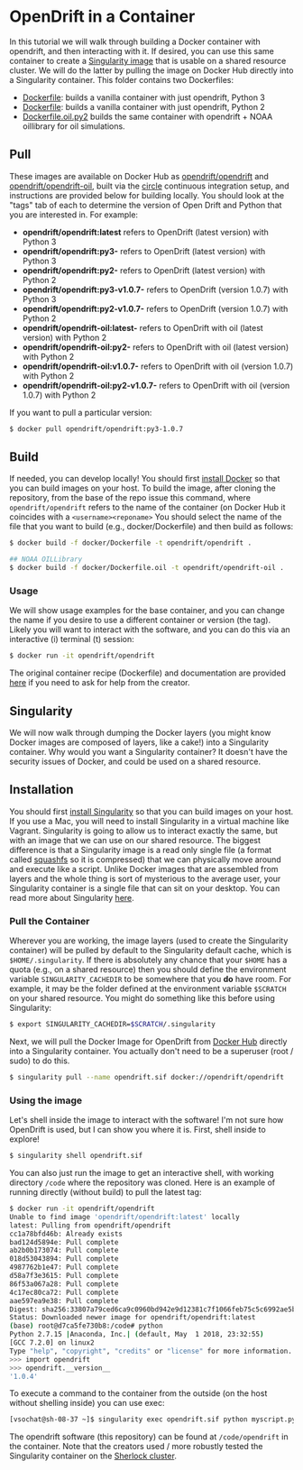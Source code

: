 # OpenDrift in a Container 

In this tutorial we will walk through building a Docker container with opendrift,
and then interacting with it. If desired, you can use this same container to 
create a [Singularity image](https://www.sylabs.io/guides/3.0/user-guide/) that is usable on
a shared resource cluster. We will do the latter by pulling the image on Docker Hub
directly into a Singularity container. This folder contains two Dockerfiles:

 - [Dockerfile](Dockerfile): builds a vanilla container with just opendrift, Python 3
 - [Dockerfile](Dockerfile.py2): builds a vanilla container with just opendrift, Python 2
 - [Dockerfile.oil.py2](Dockerfile.oil) builds the same container with opendrift + NOAA oillibrary for oil simulations.

## Pull

These images are available on Docker Hub as [opendrift/opendrift](https://hub.docker.com/r/opendrift/opendrift)
and [opendrift/opendrift-oil](https://hub.docker.com/r/opendrift/opendrift-oil),
built via the [circle](../.circleci/config.yml) continuous integration setup, and instructions are provided
below for building locally. You should look at the "tags" tab of each to determine the
version of Open Drift and Python that you are interested in. For example:

 - **opendrift/opendrift:latest** refers to OpenDrift (latest version) with Python 3
 - **opendrift/opendrift:py3-** refers to OpenDrift (latest version) with Python 3
 - **opendrift/opendrift:py2-** refers to OpenDrift (latest version) with Python 2
 - **opendrift/opendrift:py3-v1.0.7-** refers to OpenDrift (version 1.0.7) with Python 3
 - **opendrift/opendrift:py2-v1.0.7-** refers to OpenDrift (version 1.0.7) with Python 2
 - **opendrift/opendrift-oil:latest-** refers to OpenDrift with oil (latest version) with Python 2
 - **opendrift/opendrift-oil:py2-** refers to OpenDrift with oil (latest version) with Python 2
 - **opendrift/opendrift-oil:v1.0.7-** refers to OpenDrift with oil (version 1.0.7) with Python 2
 - **opendrift/opendrift-oil:py2-v1.0.7-** refers to OpenDrift with oil (version 1.0.7) with Python 2

If you want to pull a particular version:

```bash
$ docker pull opendrift/opendrift:py3-1.0.7
```

## Build

If needed, you can develop locally! You should first [install Docker](https://docs.docker.com/install/) so that you 
can build images on your host. To build the image, after cloning the repository,
from the base of the repo issue this command, where `opendrift/opendrift` refers
to the name of the container (on Docker Hub it coincides with a `<username><reponame>`
You should select the name of the file that you want to build (e.g., docker/Dockerfile)
and then build as follows:

```bash
$ docker build -f docker/Dockerfile -t opendrift/opendrift .

## NOAA OILLibrary
$ docker build -f docker/Dockerfile.oil -t opendrift/opendrift-oil .
```

### Usage

We will show usage examples for the base container, and you can change the name if you
desire to use a different container or version (the tag). Likely you will want to interact with the software, and you can do this via 
an interactive (i) terminal (t) session:

```bash
$ docker run -it opendrift/opendrift
```

The original container recipe (Dockerfile) and documentation are provided [here](https://github.com/researchapps/sherlock/tree/master/opendrift) if you need to ask for help from the creator.


## Singularity

We will now walk through dumping the Docker layers (you might know Docker images are composed
of layers, like a cake!) into a Singularity container. Why would you want a Singularity container? It doesn't have the security issues of Docker, and could be used on a shared resource.


## Installation
You should first [install Singularity](https://singularityware.github.io/install-linux) so that you can build images on your host. If you use a Mac, you will need to install Singularity in a virtual machine like Vagrant. Singularity is going to allow us to interact exactly the same, but with an image that we can use on our shared resource. The biggest difference is that a Singularity image is a read only single file (a format called [squashfs](https://en.wikipedia.org/wiki/SquashFS) so it is compressed) that we can physically move around and execute like a script.
Unlike Docker images that are assembled from layers and the whole thing is sort of mysterious to the 
average user, your Singularity container is a single file that can sit on your desktop. 
You can read more about Singularity [here](https://singularityware.github.io). 

### Pull the Container
Wherever you are working, the image layers (used to create the Singularity container) will be pulled by default
to the Singularity default cache, which is `$HOME/.singularity`. If there is absolutely any chance that your
`$HOME` has a quota (e.g., on a shared resource) then you should define the environment variable `SINGULARITY_CACHEDIR`
to be somewhere that you **do** have room. For example, it may be the folder defined at the environment variable `$SCRATCH` on your shared resource. You might do something like this before using Singularity:

```bash
$ export SINGULARITY_CACHEDIR=$SCRATCH/.singularity
```

Next, we will pull the Docker Image for OpenDrift from [Docker Hub](https://hub.docker.com/opendrift/opendrift/)
directly into a Singularity container. You actually don't need to be a superuser (root / sudo) to do this.

```bash
$ singularity pull --name opendrift.sif docker://opendrift/opendrift
```

### Using the image
Let's shell inside the image to interact with the software! I'm not sure how OpenDrift
is used, but I can show you where it is. First, shell inside to explore!


```bash
$ singularity shell opendrift.sif
```


You can also just run the image to get an interactive shell, with working directory `/code`
where the repository was cloned. Here is an example of running directly (without build) to
pull the latest tag:

```bash
$ docker run -it opendrift/opendrift
Unable to find image 'opendrift/opendrift:latest' locally
latest: Pulling from opendrift/opendrift
cc1a78bfd46b: Already exists 
bad124d5894e: Pull complete 
ab2b0b173074: Pull complete 
018d53043894: Pull complete 
4987762b1e47: Pull complete 
d58a7f3e3615: Pull complete 
86f53a067a28: Pull complete 
4c17ec80ca72: Pull complete 
aae597ea9e38: Pull complete 
Digest: sha256:33807a79ced6ca9c0960bd942e9d12381c7f1066feb75c5c6992ae5b8802f94c
Status: Downloaded newer image for opendrift/opendrift:latest
(base) root@d7ca5fe730b8:/code# python
Python 2.7.15 |Anaconda, Inc.| (default, May  1 2018, 23:32:55) 
[GCC 7.2.0] on linux2
Type "help", "copyright", "credits" or "license" for more information.
>>> import opendrift
>>> opendrift.__version__
'1.0.4'
```

To execute a command to the container from the outside (on the host without shelling
inside) you can use exec:


```bash
[vsochat@sh-08-37 ~]$ singularity exec opendrift.sif python myscript.py
```

The opendrift software (this repository) can be found at `/code/opendrift` in the container.
Note that the creators used / more robustly tested the Singularity container on the 
[Sherlock cluster](https://www.sherlock.stanford.edu/docs/).
